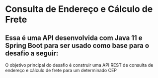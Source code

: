 # Consulta de Endereço e Cálculo de Frete

## Essa é uma API desenvolvida com Java 11 e Spring Boot para ser usado como base para o desafio a seguir:
O objetivo principal do desafio é construir uma API REST de consulta de endereço e cálculo de frete para um determinado CEP
